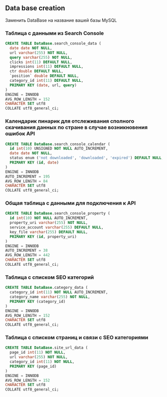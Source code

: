 ## Data base creation
Заменить DataBase на название вашей базы MySQL 
### Таблица с данными из Search Console

```sql
CREATE TABLE DataBase.search_console_data (
  date date NOT NULL,
  url varchar(255) NOT NULL,
  query varchar(255) NOT NULL,
  clicks int(11) DEFAULT NULL,
  impressions int(11) DEFAULT NULL,
  ctr double DEFAULT NULL,
  `position` double DEFAULT NULL,
  category_id int(11) DEFAULT NULL,
  PRIMARY KEY (date, url, query)
)
ENGINE = INNODB
AVG_ROW_LENGTH = 152
CHARACTER SET utf8
COLLATE utf8_general_ci;
```

### Календарик пинарик для отслеживания сполного скачивания данных по стране в случае возникновения ошибок API

```sql
CREATE TABLE DataBase.search_console_calendar (
  id int(10) UNSIGNED NOT NULL AUTO_INCREMENT,
  date date NOT NULL,
  status enum ('not downloaded', 'downloaded', 'expired') DEFAULT NULL,
  PRIMARY KEY (id, date)
)
ENGINE = INNODB
AUTO_INCREMENT = 195
AVG_ROW_LENGTH = 84
CHARACTER SET utf8
COLLATE utf8_general_ci;
```

### Общая таблица с данными для подключения к API

```sql
CREATE TABLE DataBase.search_console_property (
  id int(10) NOT NULL AUTO_INCREMENT,
  property_uri varchar(255) NOT NULL,
  service_account varchar(255) DEFAULT NULL,
  key_file varchar(255) DEFAULT NULL,
  PRIMARY KEY (id, property_uri)
)
ENGINE = INNODB
AUTO_INCREMENT = 38
AVG_ROW_LENGTH = 442
CHARACTER SET utf8
COLLATE utf8_general_ci;
```

### Таблица с списком SEO категорий

```sql
CREATE TABLE DataBase.category_data (
  category_id int(11) NOT NULL AUTO_INCREMENT,
  category_name varchar(255) NOT NULL,
  PRIMARY KEY (category_id)
)
ENGINE = INNODB
AVG_ROW_LENGTH = 152
CHARACTER SET utf8
COLLATE utf8_general_ci;
```

### Таблица с списком страниц и связи с SEO категориями

```sql
CREATE TABLE DataBase.site_url_data (
  page_id int(11) NOT NULL,
  url varchar(255) NOT NULL,
  category_id int(11) NOT NULL,
  PRIMARY KEY (page_id)
)
ENGINE = INNODB
AVG_ROW_LENGTH = 152
CHARACTER SET utf8
COLLATE utf8_general_ci;
```
